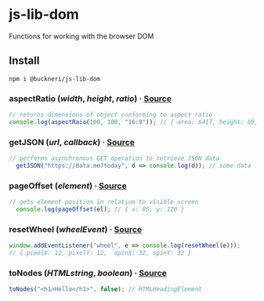 # js-lib-dom

Functions for working with the browser DOM

## Install

```
npm i @buckneri/js-lib-dom
```

### aspectRatio (*width*, *height*, *ratio*) · [Source](https://github.com/ibuckner/js-lib/blob/master/packages/js-lib-dom/src/js-lib-dom.ts)
```js
// returns dimensions of object conforming to aspect ratio
console.log(aspectRaio(100, 100, "16:9")); // { area: 6417, height: 69, width: 93 }
```

### getJSON (*url*, *callback*) · [Source](https://github.com/ibuckner/js-lib/blob/master/packages/js-lib-dom/src/js-lib-dom.ts)
```js
// performs asynchronous GET operation to retrieve JSON data
  getJSON("https://data.me?today", d => console.log(d)); // some data
```

### pageOffset (*element*) · [Source](https://github.com/ibuckner/js-lib/blob/master/packages/js-lib-dom/src/js-lib-dom.ts)
```js
// gets element position in relation to visible screen
  console.log(pageOffset(el); // { x: 85, y: 120 }
```

 ### resetWheel (*wheelEvent*) · [Source](https://github.com/ibuckner/js-lib/blob/master/packages/js-lib-dom/src/js-lib-dom.ts)
 ```js
window.addEventListener("wheel", e => console.log(resetWheel(e)));
// { pixelX: 12, pixelY: 12,  spinX: 32, spinY: 32 }
```

### toNodes (*HTMLstring*, *boolean*) · [Source](https://github.com/ibuckner/js-lib/blob/master/packages/js-lib-dom/src/js-lib-dom.ts)
```js
toNodes("<h1>Hello</h1>", false); // HTMLHeadingElement
```